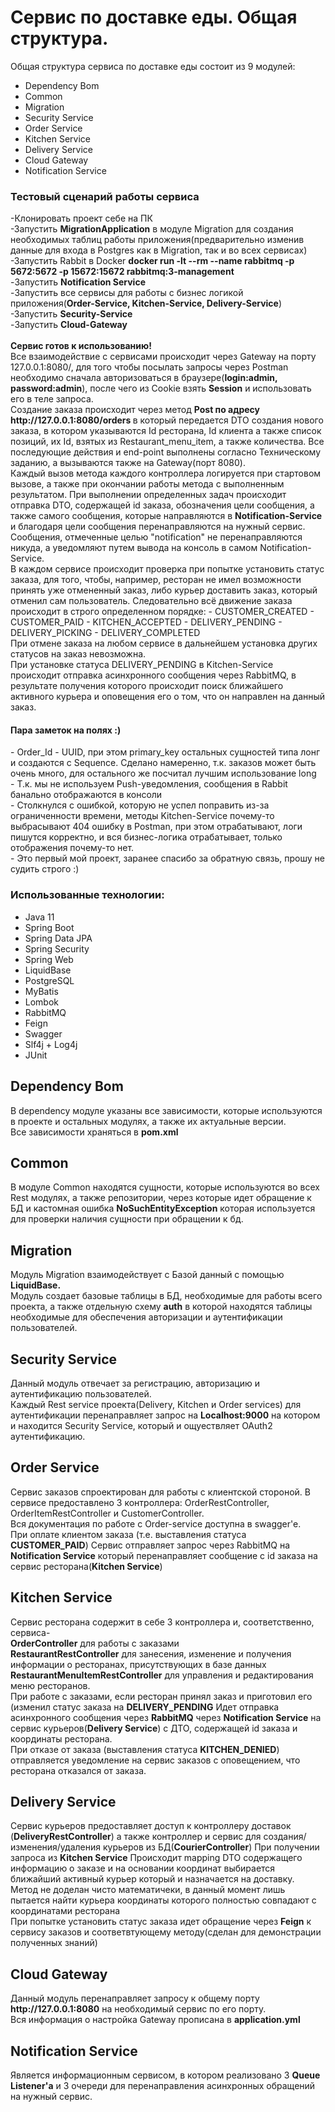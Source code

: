<h1>Сервис по доставке еды. Общая структура.</h1>
Общая структура сервиса по доставке еды состоит из 9 модулей:
<br>

- Dependency Bom
- Common
- Migration
- Security Service
- Order Service
- Kitchen Service
- Delivery Service
- Cloud Gateway
- Notification Service

<h3>Тестовый сценарий работы сервиса</h3>
-Клонировать проект себе на ПК <br>
-Запустить <b>MigrationApplication</b> в модуле Migration для создания необходимых таблиц работы приложения(предварительно изменив данные для входа в Postgres как в Migration, так и во всех сервисах)<br>
-Запустить Rabbit в Docker <b>docker run -lt --rm --name rabbitmq -p 5672:5672
  -p 15672:15672 rabbitmq:3-management</b><br>
-Запустить <b>Notification Service</b><br>
-Запустить все сервисы для работы с бизнес логикой приложения(<b>Order-Service, Kitchen-Service, Delivery-Service</b>)<br>
-Запустить <b>Security-Service</b><br>
-Запустить <b>Cloud-Gateway</b><br>
<br>
<b>Сервис готов к использованию!</b>
<br>
Все взаимодействие с сервисами происходит через Gateway на порту 127.0.0.1:8080/, для того чтобы посылать запросы через Postman необходимо сначала авторизоваться в браузере(<b>login:admin, password:admin</b>), после чего из Cookie взять <b>Session</b> и использовать его в теле запроса.
<br>
Создание заказа происходит через метод <b>Post по адресу http://127.0.0.1:8080/orders </b>
в который передается DTO создания нового заказа, в котором указываются Id ресторана, Id клиента а также список позиций, их Id, взятых из Restaurant_menu_item, а также количества.
Все последующие действия и end-point выполнены согласно Техническому заданию, а вызываются также на Gateway(порт 8080). 
<br>
Каждый вызов метода каждого контроллера логируется при стартовом вызове, а также при окончании работы метода с выполненным результатом.
При выполнении определенных задач происходит отправка DTO, содержащей id заказа, обозначения цели сообщения, а также самого сообщения, которые направляются в <b>Notification-Service</b> и благодаря цели сообщения перенаправляются на нужный сервис.
<br> Сообщения, отмеченные целью "notification" не перенаправляются никуда, а уведомляют путем вывода на консоль в самом Notification-Service.
<br>
В каждом сервисе происходит проверка при попытке установить статус заказа, для того, чтобы, например, ресторан не имел возможности принять уже отмененный заказ, либо курьер доставить заказ, который отменил сам пользователь.
Следовательно всё движение заказа происходит в строго определенном порядке:
- CUSTOMER_CREATED
- CUSTOMER_PAID
- KITCHEN_ACCEPTED
- DELIVERY_PENDING
- DELIVERY_PICKING
- DELIVERY_COMPLETED
<br>
При отмене заказа на любом сервисе в дальнейшем установка других статусов на заказ невозможна.
<br>
При установке статуса DELIVERY_PENDING в Kitchen-Service происходит отправка асинхронного сообщения через RabbitMQ, в результате получения которого происходит поиск ближайшего активного курьера и оповещения его о том, что он направлен на данный заказ.
<h4>Пара заметок на полях :)</h4>
- Order_Id - UUID, при этом primary_key остальных сущностей типа лонг и создаются с Sequence. Сделано намеренно, т.к. заказов может быть очень много, для остального же посчитал лучшим использование long <br>
- Т.к. мы не используем Push-уведомления, сообщения в Rabbit банально отображаются в консоли <br>
- Столкнулся с ошибкой, которую не успел поправить из-за ограниченности времени, методы Kitchen-Service почему-то выбрасывают 404 ошибку в Postman, при этом отрабатывают, логи пишутся корректно, и вся бизнес-логика отрабатывает, только отображения почему-то нет. <br>
- Это первый мой проект, заранее спасибо за обратную связь, прошу не судить строго :)<br>
<h3>Использованные технологии:</h3>

- Java 11 
- Spring Boot
- Spring Data JPA
- Spring Security
- Spring Web
- LiquidBase
- PostgreSQL
- MyBatis
- Lombok
- RabbitMQ
- Feign
- Swagger
- Slf4j + Log4j
- JUnit 


<h2>Dependency Bom</h2>
В dependency модуле указаны все зависимости, которые используются в проекте и остальных модулях, а также их актуальные версии.
<br>
Все зависимости храняться в <b>pom.xml</b>
<br>
<h2>Common</h2>
В модуле Common находятся сущности, которые используются во всех Rest модулях, а также репозитории, через которые идет обращение к БД и кастомная ошибка <b>NoSuchEntityException</b>
которая используется для проверки наличия сущности при обращении к бд.
<h2>Migration</h2>
Модуль Migration взаимодействует с Базой данный с помощью <b>LiquidBase.</b>
<br>
Модуль создает базовые таблицы в БД, необходимые для работы всего проекта, а также отдельную схему <b>auth</b> в которой находятся таблицы необходимые для обеспечения авторизации и аутентификации пользователей.
<h2>Security Service</h2>
Данный модуль отвечает за регистрацию, авторизацию и аутентификацию пользователей. 
<br>
Каждый Rest service проекта(Delivery, Kitchen и Order services) для аутентификации перенаправляет запрос на <b>Localhost:9000</b> на котором и находится Security Service, который и ощуествляет OAuth2 аутентификацию.
<h2>Order Service</h2>
Сервис заказов спроектирован для работы с клиентской стороной. В сервисе предоставлено 3 контроллера: OrderRestController, OrderItemRestController и CustomerController. 
<br> 
Вся документация по работе с Order-service доступна в swagger'e.
<br>
При оплате клиентом заказа (т.е. выставления статуса <b>CUSTOMER_PAID</b>)
Сервис отправляет запрос через RabbitMQ на <b>Notification Service</b> который перенаправляет сообщение с id заказа на сервис ресторана(<b>Kitchen Service</b>)
<h2>Kitchen Service</h2>
Сервис ресторана содержит в себе 3 контроллера и, соответственно, сервиса-
<br>
<b>OrderController</b> для работы с заказами
<br>
<b>RestaurantRestController</b> для занесения, изменение и получения информации о ресторанах, присутствующих в базе данных
<br>
<b>RestaurantMenuItemRestController</b> для управления и редактирования меню ресторанов.
<br> 
При работе с заказами, если ресторан принял заказ и приготовил его (изменил статус заказа на <b>DELIVERY_PENDING</b>
Идет отправка асинхронного сообщения через <b>RabbitMQ</b> через <b>Notification Service</b> на сервис курьеров(<b>Delivery Service</b>) с ДТО, содержащей id заказа и координаты ресторана.
<br>
При отказе от заказа (выставления статуса <b>KITCHEN_DENIED</b>) отправляется уведомление на сервис заказов с оповещением, что ресторана отказался от заказа.
<h2>Delivery Service</h2>
Сервис курьеров предоставляет доступ к контроллеру доставок (<b>DeliveryRestController</b>)
а также контроллер и сервис для создания/изменения/удаления курьеров из БД(<b>CourierController</b>) 
При получении запроса из <b>Kitchen Service</b> Происходит mapping DTO содержащего информацию о заказе и на основании координат выбирается ближайший активный курьер который и назначается на доставку. <br>
<a>Метод не доделан чисто математичеки, в данный момент лишь пытается найти курьера координаты которого полностью совпадают с координатами ресторана</a>
<br>
При попытке установить статус заказа идет обращение через <b>Feign</b> к сервису заказов и соответвтующему методу(сделан для демонстрации полученных знаний)
<h2>Cloud Gateway</h2>
Данный модуль перенаправляет запросу к общему порту <b>http://127.0.0.1:8080</b>
на необходимый сервис по его порту. 
<br>
Вся информация о настройка Gateway прописана в <b>application.yml</b>
<h2>Notification Service</h2>
Является информационным сервисом, в котором реализовано 3 <b>Queue Listener'a</b> и 3 очереди для перенаправления асинхронных обращений на нужный сервис. 
